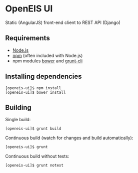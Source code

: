 OpenEIS UI
==========

Static (AngularJS) front-end client to REST API (Django)

Requirements
------------------

* [Node.js](http://nodejs.org/)
* [npm](https://www.npmjs.org/) (often included with Node.js)
* npm modules [bower](http://bower.io/) and [grunt-cli](http://gruntjs.com/)


Installing dependencies
-----------------------

    [openeis-ui]$ npm install
    [openeis-ui]$ bower install


Building
--------

Single build:

    [openeis-ui]$ grunt build

Continuous build (watch for changes and build automatically):

    [openeis-ui]$ grunt

Continuous build without tests:

    [openeis-ui]$ grunt notest
